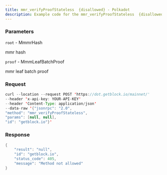 ```yaml
---
title: mmr_verifyProofStateless  {disallowed} - Polkadot
description: Example code for the mmr_verifyProofStateless  {disallowed} json-rpc method. Сomplete guide on how to use mmr_verifyProofStateless  {disallowed} json-rpc in GetBlock.io Web3 documentation.
---
```


### Parameters


`root` - MmmrHash

mmr hash

`proof` - MmmLeafBatchProof

mmr leaf batch proof

### Request

``` java
curl --location --request POST 'https://dot.getblock.io/mainnet/' 
--header 'x-api-key: YOUR-API-KEY' 
--header 'Content-Type: application/json' 
--data-raw '{"jsonrpc": "2.0",
"method": "mmr_verifyProofStateless",
"params": [null, null],
"id": "getblock.io"}'
```

###  Response

``` java
{
    "result": "null",
    "id": "getblock.io",
    "status_code": 405,
    "message": "Method not allowed"
}
```

